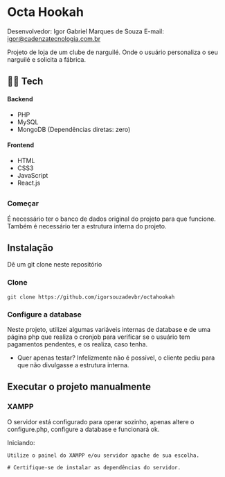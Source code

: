 # Octa Hookah

Desenvolvedor: Igor Gabriel Marques de Souza
E-mail: igor@cadenzatecnologia.com.br

Projeto de loja de um clube de narguilé. Onde o usuário personaliza o seu narguilé e solicita a fábrica.

## 👨‍💻 Tech

#### Backend
- PHP
- MySQL
- MongoDB
(Dependências diretas: zero)
#### Frontend
- HTML
- CSS3
- JavaScript
- React.js
##
### Começar

É necessário ter o banco de dados original do projeto para que funcione.
Também é necessário ter a estrutura interna do projeto.

## Instalação
Dê um git clone neste repositório
### Clone
```git clone https://github.com/igorsouzadevbr/octahookah```

### Configure a database
Neste projeto, utilizei algumas variáveis internas de database e de uma página php que realiza o cronjob para verificar se o usuário tem pagamentos pendentes, e os realiza, caso tenha.

- Quer apenas testar?
Infelizmente não é possível, o cliente pediu para que não divulgasse a estrutura interna.

## Executar o projeto manualmente

### XAMPP
O servidor está configurado para operar sozinho, apenas altere o configure.php, configure a database e funcionará ok.

Iniciando:

```
Utilize o painel do XAMPP e/ou servidor apache de sua escolha.

# Certifique-se de instalar as dependências do servidor.
```







